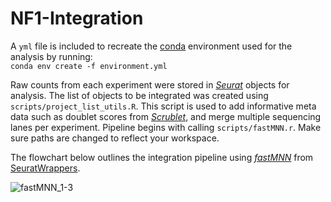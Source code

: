 # NF1-Integration

A `yml` file is included to recreate the [conda](https://www.anaconda.com) environment used for the analysis by running:   
`conda env create -f environment.yml`

Raw counts from each experiment were stored in [_Seurat_](https://satijalab.org/seurat/) objects for analysis. The list of objects to be integrated was created using `scripts/project_list_utils.R`. This script is used to add informative meta data such as doublet scores from [_Scrublet_](https://github.com/swolock/scrublet), and merge multiple sequencing lanes per experiment. Pipeline begins with calling `scripts/fastMNN.r`. Make sure paths are changed to reflect your workspace. 


The flowchart below outlines the integration pipeline using [_fastMNN_](https://marionilab.github.io/FurtherMNN2018/theory/description.html) from [SeuratWrappers](https://github.com/satijalab/seurat-wrappers). 


![fastMNN_1-3](https://user-images.githubusercontent.com/28969387/137391455-29614234-6615-4aa6-9c0a-d8ea438da26c.png)



